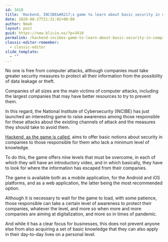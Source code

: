 ```yaml
---
id: 3410
title: 'Hackend, INCIBE&#8217;s game to learn about basic security in companies'
date: 2020-08-27T21:31:02+00:00
author: Newb
layout: post
guid: https://new.blicio.us/?p=3410
permalink: /hackend-incibes-game-to-learn-about-basic-security-in-companies/
classic-editor-remember:
  - classic-editor
slide_template:
  - ""
---
```

No one is free from computer attacks, although companies must take greater security measures to protect all their information from the possibility of data leakage or theft.

Companies of all sizes are the main victims of computer attacks, including the largest companies that may have better resources to try to prevent them.

In this regard, the National Institute of Cybersecurity (INCIBE) has just launched an interesting game to raise awareness among those responsible for these attacks about the existing channels of attack and the measures they should take to avoid them.

[Hackend, as the game is called](https://hackend.incibe.es/), aims to offer basic notions about security in companies to those responsible for them who lack a minimum level of knowledge.

To do this, the game offers nine levels that must be overcome, in each of which they will have an introductory video, and in which basically, they have to look for where the information has escaped from their companies.

The game is available both as a mobile application, for the Android and iOS platforms, and as a web application, the latter being the most recommended option.

Although it is necessary to wait for the game to load, with some patience, those responsible can take a certain level of awareness to protect their companies, whatever the level, and more so when more and more companies are aiming at digitalization, and more so in times of pandemic.

And while it has a clear focus for businesses, this does not prevent anyone else from also acquiring a set of basic knowledge that they can also apply in their day-to-day lives on a personal level.
